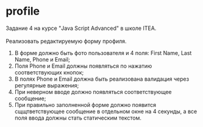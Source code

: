 # profile
Задание 4 на курсе "Java Script Advanced" в школе ITEA.<br>
<br>
Реализовать редактируемую форму профиля.<br>
1. В форме должно быть фото пользователя и 4 поля: First Name, Last Name, Phone и Email;<br>
2. Поля Phone и Email должны появляться по нажатию соответствующих кнопок;<br>
3. В полях Phone и Email должна быть реализована валидация через регулярные выражения;<br>
4. При неверном вводе должно появляться соответствующее сообщение;<br>
5. При правильно заполненной форме должно появится сщщтветствующее сообщение в отдельном окне на 4 секунды, а все поля ввода должны стать статическим текстом.
